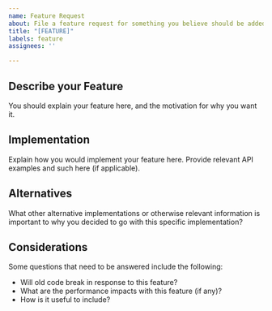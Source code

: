 ```yaml
---
name: Feature Request
about: File a feature request for something you believe should be added to Jecs
title: "[FEATURE]"
labels: feature
assignees: ''

---
```


## Describe your Feature

You should explain your feature here, and the motivation for why you want it.

## Implementation

Explain how you would implement your feature here. Provide relevant API examples and such here (if applicable).

## Alternatives

What other alternative implementations or otherwise relevant information is important to why you decided to go with this specific implementation?

## Considerations

Some questions that need to be answered include the following:
- Will old code break in response to this feature?
- What are the performance impacts with this feature (if any)?
- How is it useful to include?
